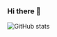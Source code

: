 ### Hi there 👋
![GitHub stats](https://github-readme-stats.vercel.app/api?username=ahmednaser94&show_icons=true&theme=radical)
